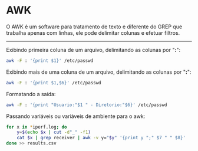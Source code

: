 # AWK

O AWK é um software para tratamento de texto e diferente do GREP que trabalha apenas com linhas, ele pode delimitar colunas e efetuar filtros.

---

Exibindo primeira coluna de um arquivo, delimitando as colunas por "**:**":

```bash
awk -F : '{print $1}' /etc/passwd
```

Exibindo mais de uma coluna de um arquivo, delimitando as colunas por "**:**":

```bash
awk -F : '{print $1,$6}' /etc/passwd
```

Formatando a saída:

```bash
awk -F : '{print "Usuario:"$1 " - Diretorio:"$6}' /etc/passwd
```

Passando variáveis ou variáveis de ambiente para o awk:

```bash
for x in *iperf.log; do
    y=$(echo $x | cut -d"_" -f1)
    cat $x | grep receiver | awk -v y="$y" '{print y ";" $7 " " $8}'
done >> results.csv
```
